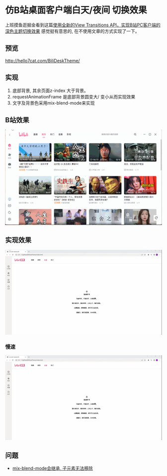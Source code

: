 

# 仿B站桌面客户端白天/夜间 切换效果

上班摸鱼逛掘金看到这篇[使用全新的View Transitions API，实现B站PC客户端的深色主题切换效果](https://juejin.cn/post/7207810396420325413) 感觉挺有意思的, 在不使用文章的方式实现了一下。

## 预览
http://hello7cat.com/BiliDeskTheme/
 
## 实现
1. 底部背景, 其余页面z-index 大于背景。
2. requestAnimationFrame 是底部背景圆变大/ 变小从而实现效果
3. 文字及背景色采用mix-blend-mode来实现


## B站效果
![](https://raw.githubusercontent.com/l1uqi/PicGo/main/blog/1.gif)

## 实现效果
![](https://raw.githubusercontent.com/l1uqi/PicGo/main/blog/2.gif)
### 慢速
![](https://raw.githubusercontent.com/l1uqi/PicGo/main/blog/3.gif)




## 问题


- [mix-blend-mode会继承, 子元素无法移除](https://stackoverflow.com/questions/31629541/remove-mix-blend-mode-from-child-element)